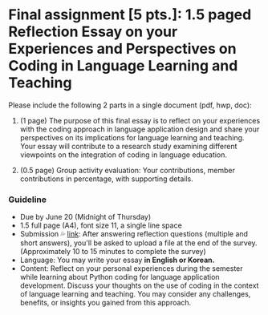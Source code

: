 # Final assignment [5 pts.]: 1.5 paged Reflection Essay on your Experiences and Perspectives on Coding in Language Learning and Teaching

Please include the following 2 parts in a single document (pdf, hwp, doc):

1. (1 page) The purpose of this final essay is to reflect on your experiences with the coding approach in language application design and share your perspectives on its implications for language learning and teaching. Your essay will contribute to a research study examining different viewpoints on the integration of coding in language education.

2. (0.5 page) Group activity evaluation: Your contributions, member contributions in percentage, with supporting details.

### Guideline

+ Due by June 20 (Midnight of Thursday)
+ 1.5 full page (A4), font size 11, a single line space
+ Submission 💦 [link](https://forms.gle/XsgJjek7ucQMwBTt6): After answering reflection questions (multiple and short answers), you'll be asked to upload a file at the end of the survey. (Approximately 10 to 15 minutes to complete the survey)
+ Language: You may write your essay **in English or Korean.**
+ Content: Reflect on your personal experiences during the semester while learning about Python coding for language application development. Discuss your thoughts on the use of coding in the context of language learning and teaching. You may consider any challenges, benefits, or insights you gained from this approach.
